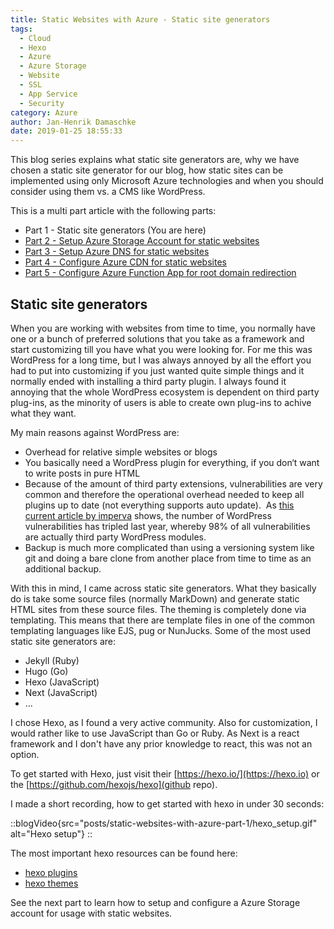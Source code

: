 ```yaml
---
title: Static Websites with Azure - Static site generators
tags:
  - Cloud
  - Hexo
  - Azure
  - Azure Storage
  - Website
  - SSL
  - App Service
  - Security
category: Azure
author: Jan-Henrik Damaschke
date: 2019-01-25 18:55:33
---
```


This blog series explains what static site generators are, why we have chosen a static site generator for our blog, how static sites can be implemented using only Microsoft Azure technologies and when you should consider using them vs. a CMS like WordPress.

<!-- more -->

This is a multi part article with the following parts:

- Part 1 - Static site generators (You are here)
- [Part 2 - Setup Azure Storage Account for static websites](/static-websites-with-azure-part-2)
- [Part 3 - Setup Azure DNS for static websites](/static-websites-with-azure-part-3)
- [Part 4 - Configure Azure CDN for static websites](/static-websites-with-azure-part-4)
- [Part 5 - Configure Azure Function App for root domain redirection](/static-websites-with-azure-part-5)

## Static site generators

When you are working with websites from time to time, you normally have one or a bunch of preferred solutions that you take as a framework and start customizing till you have what you were looking for. For me this was WordPress for a long time, but I was always annoyed by all the effort you had to put into customizing if you just wanted quite simple things and it normally ended with installing a third party plugin.
I always found it annoying that the whole WordPress ecosystem is dependent on third party plug-ins, as the minority of users is able to create own plug-ins to achive what they want.

My main reasons against WordPress are:

- Overhead for relative simple websites or blogs
- You basically need a WordPress plugin for everything, if you don‘t want to write posts in pure HTML
- Because of the amount of third party extensions, vulnerabilities are very common and therefore the operational overhead needed to keep all plugins up to date (not everything supports auto update). &nbsp;As [this current article by imperva](https://www.imperva.com/blog/the-state-of-web-application-vulnerabilities-in-2018) shows, the number of WordPress vulnerabilities has tripled last year, whereby 98% of all vulnerabilities are actually third party WordPress modules.
- Backup is much more complicated than using a versioning system like git and doing a bare clone from another place from time to time as an additional backup.

With this in mind, I came across static site generators. What they basically do is take some source files (normally MarkDown) and generate static HTML sites from these source files.
The theming is completely done via templating. This means that there are template files in one of the common templating languages like EJS, pug or NunJucks.
Some of the most used static site generators are:

- Jekyll (Ruby)
- Hugo (Go)
- Hexo (JavaScript)
- Next (JavaScript)
- ...

I chose Hexo, as I found a very active community. Also for customization, I would rather like to use JavaScript than Go or Ruby.
As Next is a react framework and I don't have any prior knowledge to react, this was not an option.

To get started with Hexo, just visit their [https://hexo.io/](https://hexo.io) or the [https://github.com/hexojs/hexo](github repo).

I made a short recording, how to get started with hexo in under 30 seconds:

::blogVideo{src="posts/static-websites-with-azure-part-1/hexo_setup.gif" alt="Hexo setup"}
::

The most important hexo resources can be found here:

- [hexo plugins](https://hexo.io/plugins)
- [hexo themes](https://hexo.io/themes)

See the next part to learn how to setup and configure a Azure Storage account for usage with static websites.
